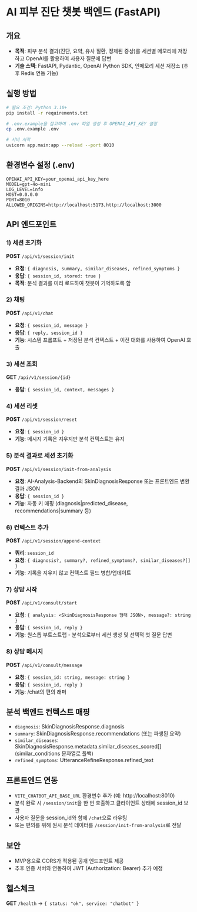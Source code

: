 # AI 피부 진단 챗봇 백엔드 (FastAPI)

## 개요
- **목적**: 피부 분석 결과(진단, 요약, 유사 질환, 정제된 증상)를 세션별 메모리에 저장하고 OpenAI를 활용하여 사용자 질문에 답변
- **기술 스택**: FastAPI, Pydantic, OpenAI Python SDK, 인메모리 세션 저장소 (추후 Redis 연동 가능)

## 실행 방법
```bash
# 필요 조건: Python 3.10+
pip install -r requirements.txt

# .env.example을 참고하여 .env 파일 생성 후 OPENAI_API_KEY 설정
cp .env.example .env

# 서버 시작
uvicorn app.main:app --reload --port 8010
```

## 환경변수 설정 (.env)
```
OPENAI_API_KEY=your_openai_api_key_here
MODEL=gpt-4o-mini
LOG_LEVEL=info
HOST=0.0.0.0
PORT=8010
ALLOWED_ORIGINS=http://localhost:5173,http://localhost:3000
```

## API 엔드포인트

### 1) 세션 초기화
**POST** `/api/v1/session/init`
- **요청**: `{ diagnosis, summary, similar_diseases, refined_symptoms }`
- **응답**: `{ session_id, stored: true }`
- **목적**: 분석 결과를 미리 로드하여 챗봇이 기억하도록 함

### 2) 채팅
**POST** `/api/v1/chat`
- **요청**: `{ session_id, message }`
- **응답**: `{ reply, session_id }`
- **기능**: 시스템 프롬프트 + 저장된 분석 컨텍스트 + 이전 대화를 사용하여 OpenAI 호출

### 3) 세션 조회
**GET** `/api/v1/session/{id}`
- **응답**: `{ session_id, context, messages }`

### 4) 세션 리셋
**POST** `/api/v1/session/reset`
- **요청**: `{ session_id }`
- **기능**: 메시지 기록은 지우지만 분석 컨텍스트는 유지

### 5) 분석 결과로 세션 초기화
**POST** `/api/v1/session/init-from-analysis`
- **요청**: AI-Analysis-Backend의 SkinDiagnosisResponse 또는 프론트엔드 변환 결과 JSON
- **응답**: `{ session_id }`
- **기능**: 자동 키 매핑 (diagnosis|predicted_disease, recommendations|summary 등)

### 6) 컨텍스트 추가
**POST** `/api/v1/session/append-context`
- **쿼리**: `session_id`
- **요청**: `{ diagnosis?, summary?, refined_symptoms?, similar_diseases?[] }`
- **기능**: 기록을 지우지 않고 컨텍스트 필드 병합/업데이트

### 7) 상담 시작
**POST** `/api/v1/consult/start`
- **요청**: `{ analysis: <SkinDiagnosisResponse 형태 JSON>, message?: string }`
- **응답**: `{ session_id, reply }`
- **기능**: 원스톱 부트스트랩 - 분석으로부터 세션 생성 및 선택적 첫 질문 답변

### 8) 상담 메시지
**POST** `/api/v1/consult/message`
- **요청**: `{ session_id: string, message: string }`
- **응답**: `{ session_id, reply }`
- **기능**: /chat의 편의 래퍼

## 분석 백엔드 컨텍스트 매핑
- `diagnosis`: SkinDiagnosisResponse.diagnosis
- `summary`: SkinDiagnosisResponse.recommendations (또는 파생된 요약)
- `similar_diseases`: SkinDiagnosisResponse.metadata.similar_diseases_scored[] (similar_conditions 문자열로 폴백)
- `refined_symptoms`: UtteranceRefineResponse.refined_text

## 프론트엔드 연동
- `VITE_CHATBOT_API_BASE_URL` 환경변수 추가 (예: http://localhost:8010)
- 분석 완료 시 `/session/init`을 한 번 호출하고 클라이언트 상태에 session_id 보관
- 사용자 질문을 session_id와 함께 `/chat`으로 라우팅
- 또는 편의를 위해 원시 분석 데이터를 `/session/init-from-analysis`로 전달

## 보안
- MVP용으로 CORS가 적용된 공개 엔드포인트 제공
- 추후 인증 서버와 연동하여 JWT (Authorization: Bearer) 추가 예정

## 헬스체크
**GET** `/health` → `{ status: "ok", service: "chatbot" }`

